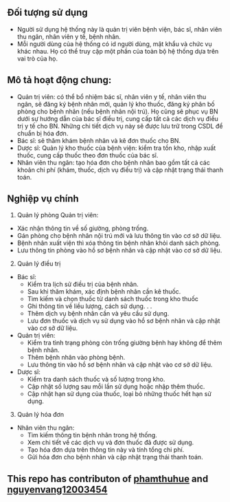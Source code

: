 ## Đối tượng sử dụng
- Người sử dụng hệ thống này là quản trị viên bệnh viện, bác sĩ, nhân viên thu ngân, nhân viên y tế, bệnh nhân.
- Mỗi người dùng của hệ thống có id người dùng, mật khẩu và chức vụ khác nhau. Họ có thể truy cập một phần của toàn bộ hệ thống dựa trên vai trò của họ.
## Mô tả hoạt động chung:
- Quản trị viên: có thể bổ nhiệm bác sĩ, nhân viên y tế, nhân viên thu ngân, sẽ đăng ký bệnh nhân mới, quản lý kho thuốc, đăng ký phân bố phòng cho bệnh nhân (nếu bệnh nhân nội trú). Họ cũng sẽ phục vụ BN dưới sự hướng dẫn của bác sĩ điều trị, cung cấp tất cả các dịch vụ điều trị y tế cho BN. Những chi tiết dịch vụ này sẽ được lưu trữ trong CSDL để chuẩn bị hóa đơn.
- Bác sĩ: sẽ thăm khám bệnh nhân và kê đơn thuốc cho BN.
- Dược sĩ: Quản lý kho thuốc của bệnh viện: kiểm tra tồn kho, nhập xuất thuốc, cung cấp thuốc theo đơn thuốc của bác sĩ.
- Nhân viên thu ngân: tạo hóa đơn cho bệnh nhân bao gồm tất cả các khoản chi phí (khám, thuốc, dịch vụ điều trị) và cập nhật trạng thái thanh toán.

## Nghiệp vụ chính
1.	Quản lý phòng
Quản trị viên:
- Xác nhận thông tin về số giường, phòng trống.
- Gán phòng cho bệnh nhân nội trú mới và lưu thông tin vào cơ sở dữ liệu.
- Bệnh nhân xuất viện thì xóa thông tin bệnh nhân khỏi danh sách phòng.
- Lưu thông tin phòng vào hồ sơ bệnh nhân và cập nhật vào cơ sở dữ liệu.
2.	Quản lý điều trị
- Bác sĩ:
  - Kiểm tra lịch sử điều trị của bệnh nhân.
  - Sau khi thăm khám, xác định bệnh nhân cần kê thuốc.
  - Tìm kiếm và chọn thuốc từ danh sách thuốc trong kho thuốc
  - Ghi thông tin về liều lượng, cách sử dụng. . .
  - Thêm dịch vụ bệnh nhân cần và yêu cầu sử dụng.
  - Lưu đơn thuốc và dịch vụ sử dụng vào hồ sơ bệnh nhân và cập nhật vào cơ sở dữ liệu.
- Quản trị viên:
  - Kiểm tra tình trạng phòng còn trống giường bệnh hay không để thêm bệnh nhân.
  - Thêm bệnh nhân vào phòng bệnh.
  - Lưu thông tin vào hồ sơ bệnh nhân và cập nhật vào cơ sở dữ liệu.
- Dược sĩ:
  -  Kiểm tra danh sách thuốc và số lượng trong kho.
  -  Cập nhật số lượng sau mỗi lần sử dụng hoặc nhập thêm thuốc.
  -  Cập nhật hạn sử dụng của thuốc, loại bỏ những thuốc hết hạn sử dụng.
3.	Quản lý hóa đơn
- Nhân viên thu ngân:
  - Tìm kiếm thông tin bệnh nhân trong hệ thống.
  - Xem chi tiết về các dịch vụ và đơn thuốc đã được sử dụng.
  - Tạo hóa đơn dựa trên thông tin này và tính tổng chi phí.
  - Gửi hóa đơn cho bệnh nhân và cập nhật trạng thái thanh toán.
 
## This repo has contributon of [phamthuhue](https://github.com/phamthuhue) and [nguyenvang12003454](https://github.com/nguyenvang12003454)
